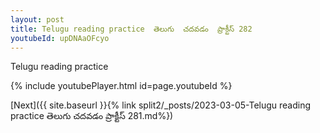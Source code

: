 ```yaml
---
layout: post
title: Telugu reading practice  తెలుగు  చదవడం  ప్రాక్టీస్ 282
youtubeId: upDNAaOFcyo
---
```

 
 
Telugu reading practice
 
 
 
 
 


{% include youtubePlayer.html id=page.youtubeId %}
 
[Next]({{ site.baseurl }}{% link  split2/_posts/2023-03-05-Telugu reading practice  తెలుగు  చదవడం  ప్రాక్టీస్ 281.md%})
 
